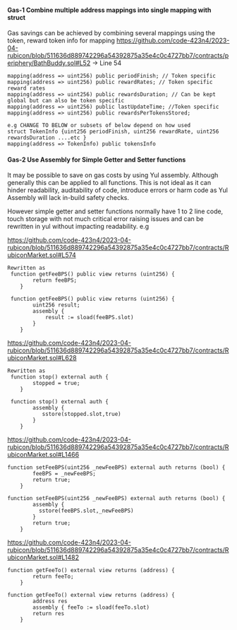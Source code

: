 #### Gas-1 Combine multiple address mappings into single mapping with struct

Gas savings can be achieved by combining several mappings using the token, reward token info for mapping
https://github.com/code-423n4/2023-04-rubicon/blob/511636d889742296a54392875a35e4c0c4727bb7/contracts/periphery/BathBuddy.sol#L52 -> Line 54 
```
mapping(address => uint256) public periodFinish; // Token specific
mapping(address => uint256) public rewardRates; // Token specific reward rates
mapping(address => uint256) public rewardsDuration; // Can be kept global but can also be token specific
mapping(address => uint256) public lastUpdateTime; //Token specific
mapping(address => uint256) public rewardsPerTokensStored;

e.g CHANGE TO BELOW or subsets of below depend on how used 
struct TokenInfo {uint256 periodFinish, uint256 rewardRate, uint256 rewardsDuration ....etc }
mapping(address => TokenInfo) public tokensInfo
```

#### Gas-2 Use Assembly for Simple Getter and Setter functions

It may be possible to save on gas costs by using Yul assembly. Although generally this can be applied to all functions. This is not ideal as it can hinder readability, auditability of code, introduce errors or harm code as Yul Assembly will lack in-build safety checks.

However simple getter and setter functions normally have 1 to 2 line code, touch storage with not much critical error raising issues and can be rewritten in yul without impacting readability. e.g

https://github.com/code-423n4/2023-04-rubicon/blob/511636d889742296a54392875a35e4c0c4727bb7/contracts/RubiconMarket.sol#L574
```
Rewritten as 
 function getFeeBPS() public view returns (uint256) {
        return feeBPS;
    }

 function getFeeBPS() public view returns (uint256) {
        uint256 result;
        assembly {
            result := sload(feeBPS.slot)
        }
    }
```

https://github.com/code-423n4/2023-04-rubicon/blob/511636d889742296a54392875a35e4c0c4727bb7/contracts/RubiconMarket.sol#L628
```
Rewritten as 
 function stop() external auth {
        stopped = true;
    }

 function stop() external auth {
        assembly {
           sstore(stopped.slot,true)
        }
    }
```

https://github.com/code-423n4/2023-04-rubicon/blob/511636d889742296a54392875a35e4c0c4727bb7/contracts/RubiconMarket.sol#L1466
```
function setFeeBPS(uint256 _newFeeBPS) external auth returns (bool) {
        feeBPS = _newFeeBPS;
        return true;
    }

function setFeeBPS(uint256 _newFeeBPS) external auth returns (bool) {
        assembly {
          sstore(feeBPS.slot,_newFeeBPS)
        }
        return true;
    }
```

https://github.com/code-423n4/2023-04-rubicon/blob/511636d889742296a54392875a35e4c0c4727bb7/contracts/RubiconMarket.sol#L1482
```
function getFeeTo() external view returns (address) {
        return feeTo;
    }

function getFeeTo() external view returns (address) {
        address res
        assembly { feeTo := sload(feeTo.slot)
        return res
    }
```

